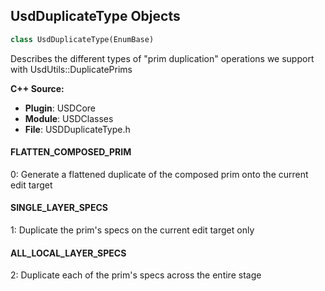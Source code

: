## UsdDuplicateType Objects

```python
class UsdDuplicateType(EnumBase)
```

Describes the different types of "prim duplication" operations we support with UsdUtils::DuplicatePrims

**C++ Source:**

- **Plugin**: USDCore
- **Module**: USDClasses
- **File**: USDDuplicateType.h

<a id="unreal.UsdDuplicateType.FLATTEN_COMPOSED_PRIM"></a>

#### FLATTEN_COMPOSED_PRIM

0: Generate a flattened duplicate of the composed prim onto the current edit target

<a id="unreal.UsdDuplicateType.SINGLE_LAYER_SPECS"></a>

#### SINGLE_LAYER_SPECS

1: Duplicate the prim's specs on the current edit target only

<a id="unreal.UsdDuplicateType.ALL_LOCAL_LAYER_SPECS"></a>

#### ALL_LOCAL_LAYER_SPECS

2: Duplicate each of the prim's specs across the entire stage

<a id="unreal.UsdSaveDialogBehavior"></a>